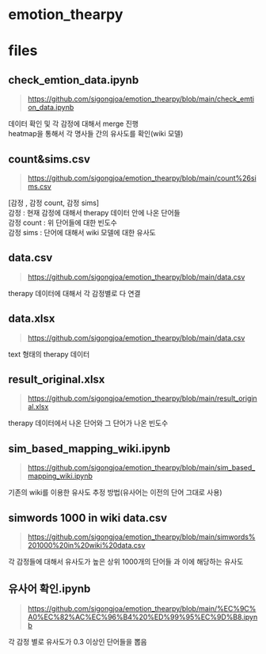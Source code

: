# emotion_thearpy

# files

## check_emtion_data.ipynb
> https://github.com/sigongjoa/emotion_thearpy/blob/main/check_emtion_data.ipynb  

데이터 확인 및 각 감정에 대해서 merge 진행  
heatmap을 통해서 각 명사들 간의 유사도를 확인(wiki 모델)

## count&sims.csv
> https://github.com/sigongjoa/emotion_thearpy/blob/main/count%26sims.csv

[감정 , 감정 count, 감정 sims]  
감정 : 현재 감정에 대해서 therapy 데이터 안에 나온 단어들  
감정 count : 위 단어들에 대한 빈도수  
감정 sims : 단어에 대해서 wiki 모델에 대한 유사도  


## data.csv
> https://github.com/sigongjoa/emotion_thearpy/blob/main/data.csv

therapy 데이터에 대해서 각 감정별로 다 연결  

## data.xlsx  
> https://github.com/sigongjoa/emotion_thearpy/blob/main/data.csv

text 형태의 therapy 데이터

## result_original.xlsx
> https://github.com/sigongjoa/emotion_thearpy/blob/main/result_original.xlsx

therapy 데이터에서 나온 단어와 그 단어가 나온 빈도수 

## sim_based_mapping_wiki.ipynb
> https://github.com/sigongjoa/emotion_thearpy/blob/main/sim_based_mapping_wiki.ipynb

기존의 wiki를 이용한 유사도 추정 방법(유사어는 이전의 단어 그대로 사용)

## simwords 1000 in wiki data.csv
> https://github.com/sigongjoa/emotion_thearpy/blob/main/simwords%201000%20in%20wiki%20data.csv

각 감정들에 대해서 유사도가 높은 상위 1000개의 단어들 과 이에 해당하는 유사도 

## 유사어 확인.ipynb
> https://github.com/sigongjoa/emotion_thearpy/blob/main/%EC%9C%A0%EC%82%AC%EC%96%B4%20%ED%99%95%EC%9D%B8.ipynb
> 
각 감정 별로 유사도가 0.3 이상인 단어들을 뽑음
